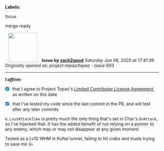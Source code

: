 **Labels:**

focus

merge ready



<a href="https://github.com/zach2good"><img src="https://avatars3.githubusercontent.com/u/1389729?v=4" width="96" height="96" hspace="10"></img></a> **Issue by [zach2good](https://github.com/zach2good)**
_Saturday Jun 06, 2020 at 17:41:39_
_Originally opened as: project-topaz/topaz - Issue 693_

----

<!-- place 'x' mark between square [] brackets to affirm: -->
**_I affirm:_**
- [x] that I agree to Project Topaz's [Limited Contributor License Agreement](http://project-topaz.com/blob/release/CONTRIBUTOR_AGREEMENT.md), as written on this date
- [x] that I've _tested my code_ since the last commit in the PR, and will test after any later commits

`m_LastAttackTime` is pretty much the only thing that's set in Char's `OnAttack`, so I've hijacked that. It has the added benefit of not relying on a pointer to any enemy, which may or may not disappear at any given moment.

Tested as a Lv10 WHM in Kuftal tunnel, failing to hit crabs and trusts trying to save me 👍 
